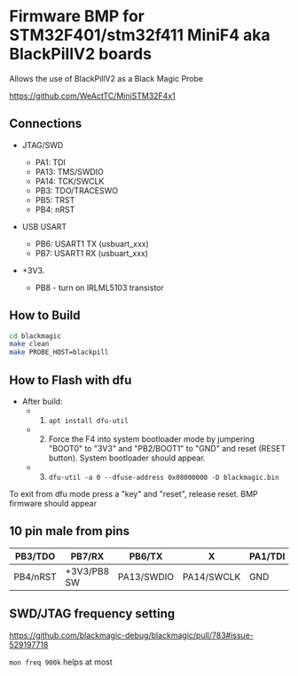# Firmware BMP for STM32F401/stm32f411 MiniF4 aka BlackPillV2 boards

Allows the use of BlackPillV2 as a Black Magic Probe

https://github.com/WeActTC/MiniSTM32F4x1

## Connections

* JTAG/SWD
  * PA1: TDI
  * PA13: TMS/SWDIO
  * PA14: TCK/SWCLK
  * PB3: TDO/TRACESWO
  * PB5: TRST
  * PB4: nRST

* USB USART
  * PB6: USART1 TX (usbuart_xxx)
  * PB7: USART1 RX (usbuart_xxx)

* +3V3.
  * PB8 - turn on IRLML5103 transistor

## How to Build

```sh
cd blackmagic
make clean
make PROBE_HOST=blackpill
```

## How to Flash with dfu

* After build:
  * 1) `apt install dfu-util`
  * 2) Force the F4 into system bootloader mode by jumpering "BOOT0" to "3V3" and "PB2/BOOT1" to "GND" and reset (RESET button). System bootloader should appear.
  * 3) `dfu-util -a 0 --dfuse-address 0x08000000 -D blackmagic.bin`

To exit from dfu mode press a "key" and "reset", release reset. BMP firmware should appear

## 10 pin male from pins

| PB3/TDO  | PB7/RX      | PB6/TX     | X          | PA1/TDI |
| -------- | ----------- | ---------- | ---------- | ------- |
| PB4/nRST | +3V3/PB8 SW | PA13/SWDIO | PA14/SWCLK | GND     |

## SWD/JTAG frequency setting

https://github.com/blackmagic-debug/blackmagic/pull/783#issue-529197718

`mon freq 900k` helps at most
